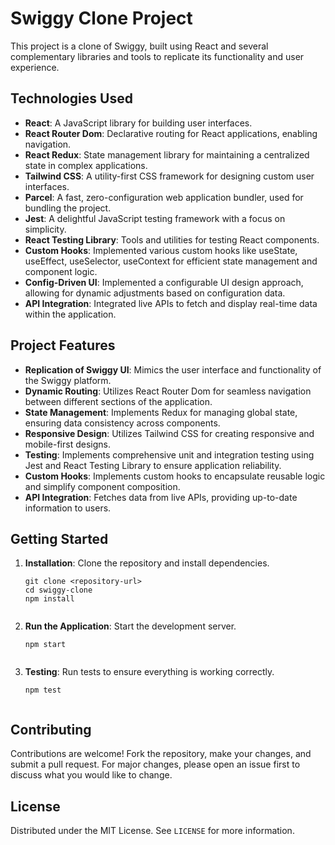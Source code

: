 <h1>Swiggy Clone Project</h1>

  <p>This project is a clone of Swiggy, built using React and several complementary libraries and tools to replicate its functionality and user experience.</p>

  <h2>Technologies Used</h2>
  <ul>
    <li><strong>React</strong>: A JavaScript library for building user interfaces.</li>
    <li><strong>React Router Dom</strong>: Declarative routing for React applications, enabling navigation.</li>
    <li><strong>React Redux</strong>: State management library for maintaining a centralized state in complex applications.</li>
    <li><strong>Tailwind CSS</strong>: A utility-first CSS framework for designing custom user interfaces.</li>
    <li><strong>Parcel</strong>: A fast, zero-configuration web application bundler, used for bundling the project.</li>
    <li><strong>Jest</strong>: A delightful JavaScript testing framework with a focus on simplicity.</li>
    <li><strong>React Testing Library</strong>: Tools and utilities for testing React components.</li>
    <li><strong>Custom Hooks</strong>: Implemented various custom hooks like useState, useEffect, useSelector, useContext for efficient state management and component logic.</li>
    <li><strong>Config-Driven UI</strong>: Implemented a configurable UI design approach, allowing for dynamic adjustments based on configuration data.</li>
    <li><strong>API Integration</strong>: Integrated live APIs to fetch and display real-time data within the application.</li>
  </ul>

  <h2>Project Features</h2>
  <ul>
    <li><strong>Replication of Swiggy UI</strong>: Mimics the user interface and functionality of the Swiggy platform.</li>
    <li><strong>Dynamic Routing</strong>: Utilizes React Router Dom for seamless navigation between different sections of the application.</li>
    <li><strong>State Management</strong>: Implements Redux for managing global state, ensuring data consistency across components.</li>
    <li><strong>Responsive Design</strong>: Utilizes Tailwind CSS for creating responsive and mobile-first designs.</li>
    <li><strong>Testing</strong>: Implements comprehensive unit and integration testing using Jest and React Testing Library to ensure application reliability.</li>
    <li><strong>Custom Hooks</strong>: Implements custom hooks to encapsulate reusable logic and simplify component composition.</li>
    <li><strong>API Integration</strong>: Fetches data from live APIs, providing up-to-date information to users.</li>
  </ul>

  <h2>Getting Started</h2>
  <ol>
    <li><strong>Installation</strong>: Clone the repository and install dependencies.</li>
    <pre><code>git clone &lt;repository-url&gt;
cd swiggy-clone
npm install
    </code></pre>
    <li><strong>Run the Application</strong>: Start the development server.</li>
    <pre><code>npm start
    </code></pre>
    <li><strong>Testing</strong>: Run tests to ensure everything is working correctly.</li>
    <pre><code>npm test
    </code></pre>
  </ol>

  <h2>Contributing</h2>
  <p>Contributions are welcome! Fork the repository, make your changes, and submit a pull request. For major changes, please open an issue first to discuss what you would like to change.</p>

  <h2>License</h2>
  <p>Distributed under the MIT License. See <code>LICENSE</code> for more information.</p>
